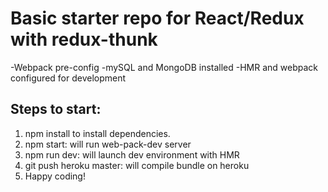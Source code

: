 # Basic starter repo for React/Redux with redux-thunk
-Webpack pre-config
-mySQL and MongoDB installed
-HMR and webpack configured for development

## Steps to start:
1. npm install to install dependencies.
2. npm start: will run web-pack-dev server
3. npm run dev: will launch dev environment with HMR
4. git push heroku master: will compile bundle on heroku
4. Happy coding!
